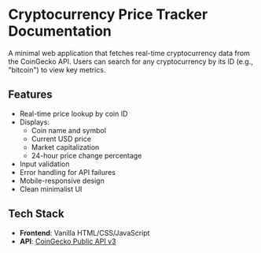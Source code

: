 # Cryptocurrency Price Tracker Documentation

A minimal web application that fetches real-time cryptocurrency data from the CoinGecko API. Users can search for any cryptocurrency by its ID (e.g., "bitcoin") to view key metrics.



## Features
- Real-time price lookup by coin ID
- Displays:
  - Coin name and symbol
  - Current USD price
  - Market capitalization
  - 24-hour price change percentage
- Input validation
- Error handling for API failures
- Mobile-responsive design
- Clean minimalist UI

## Tech Stack
- **Frontend**: Vanilla HTML/CSS/JavaScript
- **API**: [CoinGecko Public API v3](https://www.coingecko.com/en/api)


